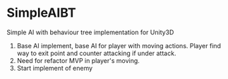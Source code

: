 # SimpleAIBT
Simple AI with behaviour tree implementation for Unity3D

1. Base AI implement, base AI for player with moving actions. Player find way to exit point and counter attacking if under attack.
2. Need for refactor MVP in player's moving.
3. Start implement of enemy